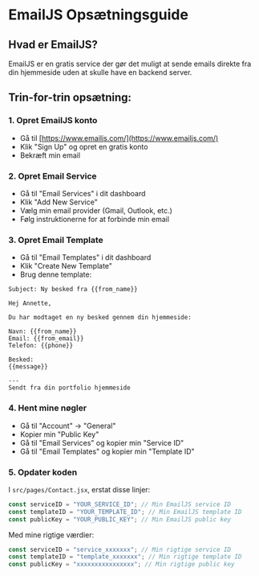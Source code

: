 # EmailJS Opsætningsguide

## Hvad er EmailJS?

EmailJS er en gratis service der gør det muligt at sende emails direkte fra din hjemmeside uden at skulle have en backend server.

## Trin-for-trin opsætning:

### 1. Opret EmailJS konto

- Gå til [https://www.emailjs.com/](https://www.emailjs.com/)
- Klik "Sign Up" og opret en gratis konto
- Bekræft min email

### 2. Opret Email Service

- Gå til "Email Services" i dit dashboard
- Klik "Add New Service"
- Vælg min email provider (Gmail, Outlook, etc.)
- Følg instruktionerne for at forbinde min email

### 3. Opret Email Template

- Gå til "Email Templates" i dit dashboard
- Klik "Create New Template"
- Brug denne template:

```
Subject: Ny besked fra {{from_name}}

Hej Annette,

Du har modtaget en ny besked gennem din hjemmeside:

Navn: {{from_name}}
Email: {{from_email}}
Telefon: {{phone}}

Besked:
{{message}}

---
Sendt fra din portfolio hjemmeside
```

### 4. Hent mine nøgler

- Gå til "Account" → "General"
- Kopier min "Public Key"
- Gå til "Email Services" og kopier min "Service ID"
- Gå til "Email Templates" og kopier min "Template ID"

### 5. Opdater koden

I `src/pages/Contact.jsx`, erstat disse linjer:

```javascript
const serviceID = "YOUR_SERVICE_ID"; // Min EmailJS service ID
const templateID = "YOUR_TEMPLATE_ID"; // Min EmailJS template ID
const publicKey = "YOUR_PUBLIC_KEY"; // Min EmailJS public key
```

Med mine rigtige værdier:

```javascript
const serviceID = "service_xxxxxxx"; // Min rigtige service ID
const templateID = "template_xxxxxxx"; // Min rigtige template ID
const publicKey = "xxxxxxxxxxxxxxxx"; // Min rigtige public key
```
